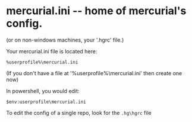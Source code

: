 # mercurial.ini -- home of mercurial's config.

(or on non-windows machines, your '.hgrc' file.)

Your mercurial.ini file is located here:

    %userprofile%\mercurial.ini
    
(If you don't have a file at '%userprofile%\mercurial.ini' then create one now)

In powershell, you would edit:

    $env:userprofile\mercurial.ini


To edit the config of a single repo, look for the `.hg\hgrc` file